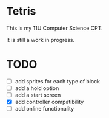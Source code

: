 # Tetris
This is my 11U Computer Science CPT.

It is still a work in progress.
# TODO
- [ ] add sprites for each type of block
- [ ] add a hold option
- [ ] add a start screen
- [X] add controller compatibility
- [ ] add online functionality
